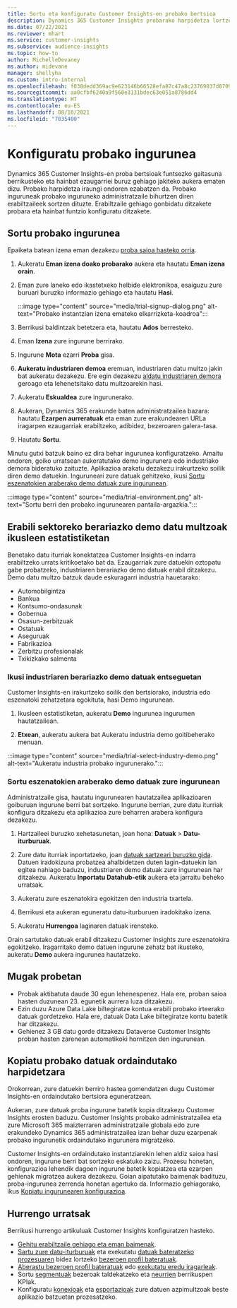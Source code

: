 ```yaml
---
title: Sortu eta konfiguratu Customer Insights-en probako bertsioa
description: Dynamics 365 Customer Insights probarako harpidetza lortzeko eta konfiguratzeko urratsak.
ms.date: 07/22/2021
ms.reviewer: mhart
ms.service: customer-insights
ms.subservice: audience-insights
ms.topic: how-to
author: MichelleDevaney
ms.author: midevane
manager: shellyha
ms.custom: intro-internal
ms.openlocfilehash: f038dedd369ac9e623146b66528efa87c47a8c23769037d8709fa9b804a0b723
ms.sourcegitcommit: aa0cfbf6240a9f560e3131bdec63e051a8786dd4
ms.translationtype: HT
ms.contentlocale: eu-ES
ms.lasthandoff: 08/10/2021
ms.locfileid: "7035400"
---
```

# <a name="set-up-a-trial-environment"></a>Konfiguratu probako ingurunea 

Dynamics 365 Customer Insights-en proba bertsioak funtsezko gaitasuna berrikusteko eta hainbat ezaugarriei buruz gehiago jakiteko aukera ematen dizu. Probako harpidetza iraungi ondoren ezabatzen da. Probako inguruneak probako inguruneko administratzaile bihurtzen diren erabiltzaileek sortzen dituzte. Erabiltzaile gehiago gonbidatu ditzakete probara eta hainbat funtzio konfiguratu ditzakete.

## <a name="create-a-trial-environment"></a>Sortu probako ingurunea

Epaiketa batean izena eman dezakezu [proba saioa hasteko orria](https://dynamics.microsoft.com/get-started/free-trial/?appname=customerinsights). 

1. Aukeratu **Eman izena doako probarako** aukera eta hautatu **Eman izena orain**.

1. Eman zure laneko edo ikastetxeko helbide elektronikoa, esaiguzu zure buruari buruzko informazio gehiago eta hautatu **Hasi**.

   :::image type="content" source="media/trial-signup-dialog.png" alt-text="Probako instantzian izena emateko elkarrizketa-koadroa":::

1. Berrikusi baldintzak betetzera eta, hautatu **Ados** berresteko.

1. Eman **Izena** zure ingurune berrirako. 

1. Ingurune **Mota** ezarri **Proba** gisa.

1. **Aukeratu industriaren demoa** eremuan, industriaren datu multzo jakin bat aukeratu dezakezu. Ere egin dezakezu [aldatu industriaren demora](#use-industry-specific-demo-data-sets-in-audience-insights) geroago eta lehenetsitako datu multzoarekin hasi.

1. Aukeratu **Eskualdea** zure ingurunerako.

1. Aukeran, Dynamics 365 erakunde baten administratzailea bazara: hautatu **Ezarpen aurreratuak** eta eman zure erakundearen URLa iragarpen ezaugarriak erabiltzeko, adibidez, bezeroaren galera-tasa. 

1. Hautatu **Sortu**. 

Minutu gutxi batzuk baino ez dira behar ingurunea konfiguratzeko. Amaitu ondoren, goiko urratsean aukeratutako demo ingurunera edo industriako demora bideratuko zaituzte. Aplikazioa arakatu dezakezu irakurtzeko soilik diren demo datuekin. Inguruneari zure datuak gehitzeko, ikusi [Sortu eszenatokien araberako demo datuak zure ingurunean](#create-scenario-specific-demo-data-in-your-own-environment).

:::image type="content" source="media/trial-environment.png" alt-text="Sortu berri den probako ingurunearen pantaila-argazkia.":::

## <a name="use-industry-specific-demo-data-sets-in-audience-insights"></a>Erabili sektoreko berariazko demo datu multzoak ikusleen estatistiketan

Benetako datu iturriak konektatzea Customer Insights-en indarra erabiltzeko urrats kritikoetako bat da. Ezaugarriak zure datuekin oztopatu gabe probatzeko, industriaren berariazko demo datuak erabil ditzakezu. Demo datu multzo batzuk daude eskuragarri industria hauetarako: 

-   Automobilgintza
-   Bankua
-   Kontsumo-ondasunak
-   Gobernua
-   Osasun-zerbitzuak
-   Ostatuak
-   Aseguruak
-   Fabrikazioa
-   Zerbitzu profesionalak
-   Txikizkako salmenta

### <a name="see-industry-specific-demo-data-in-trials"></a>Ikusi industriaren berariazko demo datuak entseguetan

Customer Insights-en irakurtzeko soilik den bertsiorako, industria edo eszenatoki zehatzetara egokituta, hasi Demo ingurunean. 
 
1.  Ikusleen estatistiketan, aukeratu **Demo** ingurunea ingurumen hautatzailean.

2.  **Etxean**, aukeratu aukera bat Aukeratu industria demo goitibeherako menuan.

:::image type="content" source="media/trial-select-industry-demo.png" alt-text="Aukeratu industria probako ingurunerako.":::

### <a name="create-scenario-specific-demo-data-in-your-own-environment"></a>Sortu eszenatokien araberako demo datuak zure ingurunean

Administratzaile gisa, hautatu ingurunearen hautatzailea aplikazioaren goiburuan ingurune berri bat sortzeko. Ingurune berrian, zure datu iturriak konfigura ditzakezu eta aplikazioa zure beharren arabera konfigura dezakezu. 

1.  Hartzaileei buruzko xehetasunetan, joan hona: **Datuak** > **Datu-iturburuak**.

2.  Zure datu iturriak inportatzeko, joan [datuak sartzeari buruzko gida](data-sources.md).     
   Datuen iradokizuna probatzea ahalbidetzen duten lagin-datuekin lan egitea nahiago baduzu, industriaren demo datuak zure ingurunean har ditzakezu. Aukeratu **Inportatu Datahub-etik** aukera eta jarraitu beheko urratsak.

3.  Aukeratu zure eszenatokira egokitzen den industria txartela. 

4.  Berrikusi eta aukeran eguneratu datu-iturburuen iradokitako izena. 

5.  Aukeratu **Hurrengoa** laginaren datuak irensteko. 

Orain sartutako datuak erabil ditzakezu Customer Insights zure eszenatokira egokitzeko. Iragarritako demo datuen ingurune zehatz bat ikusteko, aukeratu **<Industry> Demo** aukera ingurunea hautatzeko.

## <a name="limitations-in-trials"></a>Mugak probetan

- Probak aktibatuta daude 30 egun lehenespenez. Hala ere, proban saioa hasten duzunean 23. egunetik aurrera luza ditzakezu.
- Ezin duzu Azure Data Lake biltegiratze kontua erabili probako irteerako datuak gordetzeko. Hala ere, datuak Data Lake biltegiratze kontu batetik har ditzakezu.
- Gehienez 3 GB datu gorde ditzakezu Dataverse Customer Insights proban hasten zarenean automatikoki hornitzen den ingurunean.

## <a name="copy-data-from-a-trial-to-a-paid-subscription"></a>Kopiatu probako datuak ordaindutako harpidetzara

Orokorrean, zure datuekin berriro hastea gomendatzen dugu Customer Insights-en ordaindutako bertsiora eguneratzean. 

Aukeran, zure datuak proba ingurune batetik kopia ditzakezu Customer Insights erosten baduzu. Customer Insights probako administratzailea eta zure Microsoft 365 maizterraren administratzaile globala edo zure erakundeko Dynamics 365 administratzailea izan behar duzu ezarpenak probako ingurunetik ordaindutako ingurunera migratzeko. 

Customer Insights-en ordaindutako instantziarekin lehen aldiz saioa hasi ondoren, ingurune berri bat sortzeko eskatuko zaizu. Prozesu honetan, konfigurazioa lehendik dagoen ingurune batetik kopiatzea eta ezarpen gehienak migratzea aukera dezakezu. Goian aipatutako baimenak badituzu, proba-ingurunea zerrenda honetan agertuko da. Informazio gehiagorako, ikus [Kopiatu ingurunearen konfigurazioa](manage-environments.md#copy-the-environment-configuration).

## <a name="next-steps"></a>Hurrengo urratsak

Berrikusi hurrengo artikuluak Customer Insights konfiguratzen hasteko. 

- [Gehitu erabiltzaile gehiago eta eman baimenak](permissions.md).
- [Sartu zure datu-iturburuak](data-sources.md) eta exekutatu [datuak bateratzeko prozesuaren](data-unification.md) bidez lortzeko [bezeroen profil bateratuak](customer-profiles.md).
- [Aberastu bezeroen profil bateratuak](enrichment-hub.md) edo [exekutatu eredu iragarleak](predictions-overview.md).
- Sortu [segmentuak](segments.md) bezeroak taldekatzeko eta [neurrien](measures.md) berrikuspen KPIak.
- Konfiguratu [konexioak](connections.md) eta [esportazioak](export-destinations.md) zure datuen azpimultzoak beste aplikazio batzuetan prozesatzeko.